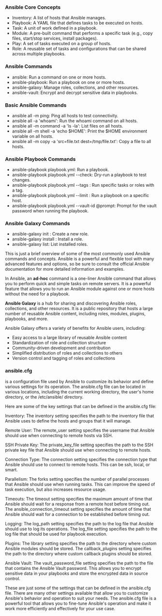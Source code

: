 ### Ansible Core Concepts
- Inventory: A list of hosts that Ansible manages.
- Playbook: A YAML file that defines tasks to be executed on hosts.
- Task: A unit of work defined in a playbook.
- Module: A pre-built command that performs a specific task (e.g., copy files, start/stop services, install packages).
- Play: A set of tasks executed on a group of hosts.
- Role: A reusable set of tasks and configurations that can be shared across multiple playbooks.

### Ansible Commands
- ansible: Run a command on one or more hosts.
- ansible-playbook: Run a playbook on one or more hosts.
- ansible-galaxy: Manage roles, collections, and other resources.
- ansible-vault: Encrypt and decrypt sensitive data in playbooks.

### Basic Ansible Commands
- ansible all -m ping: Ping all hosts to test connectivity.
- ansible all -a 'whoami': Run the whoami command on all hosts.
- ansible all -m command -a 'ls -la': List files on all hosts.
- ansible all -m shell -a 'echo $HOME': Print the $HOME environment variable on all hosts.
- ansible all -m copy -a 'src=file.txt dest=/tmp/file.txt': Copy a file to all hosts.

### Ansible Playbook Commands
- ansible-playbook playbook.yml: Run a playbook.
- ansible-playbook playbook.yml --check: Dry-run a playbook to test changes.
- ansible-playbook playbook.yml --tags <tagname>: Run specific tasks or roles with a tag.
- ansible-playbook playbook.yml --limit <hostname>: Run a playbook on a specific host.
- ansible-playbook playbook.yml --vault-id <name>@prompt: Prompt for the vault password when running the playbook.
  
### Ansible Galaxy Commands
- ansible-galaxy init <rolename>: Create a new role.
- ansible-galaxy install <rolename>: Install a role.
- ansible-galaxy list: List installed roles.
  
This is just a brief overview of some of the most commonly used Ansible commands and concepts. 
  Ansible is a powerful and flexible tool with many advanced features and options, 
  so be sure to consult the official Ansible documentation for more detailed information and examples.
  
  
  
In Ansible, an **ad-hoc** command is a one-liner Ansible command that allows you to perform quick 
  and simple tasks on remote servers. It is a powerful feature that allows you to run an Ansible 
  module against one or more hosts without the need for a playbook.
  
**Ansible Galaxy** is a hub for sharing and discovering Ansible roles, collections, and other resources. 
  It is a public repository that hosts a large number of reusable Ansible content, 
  including roles, modules, plugins, playbooks, and more.
  
Ansible Galaxy offers a variety of benefits for Ansible users, including:

- Easy access to a large library of reusable Ansible content
- Standardization of role and collection structure
- Community-driven development and contribution
- Simplified distribution of roles and collections to others
- Version control and tagging of roles and collections
  

  
  
  
### ansible.cfg 
  is a configuration file used by Ansible to customize its behavior and define various settings for its operation. The ansible.cfg file can be located in various locations, including the current working directory, the user's home directory, or the /etc/ansible/ directory.

Here are some of the key settings that can be defined in the ansible.cfg file:

Inventory: 
  The inventory setting specifies the path to the inventory file that Ansible uses to define the hosts and groups that it will manage.

Remote User: 
  The remote_user setting specifies the username that Ansible should use when connecting to remote hosts via SSH.

SSH Private Key: 
  The private_key_file setting specifies the path to the SSH private key file that Ansible should use when connecting to remote hosts.

Connection Type: 
  The connection setting specifies the connection type that Ansible should use to connect to remote hosts. This can be ssh, local, or smart.

Parallelism: 
  The forks setting specifies the number of parallel processes that Ansible should use when running tasks. This can improve the speed of task execution, but also increases resource usage.

Timeouts: 
  The timeout setting specifies the maximum amount of time that Ansible should wait for a response from a remote host before timing out. The ansible_connection_timeout setting specifies the amount of time that Ansible should wait for a connection to be established before timing out.

Logging: 
  The log_path setting specifies the path to the log file that Ansible should use to log its operations. The log_file setting specifies the path to the log file that should be used for playbook execution.

Plugins: 
  The library setting specifies the path to the directory where custom Ansible modules should be stored. The callback_plugins setting specifies the path to the directory where custom callback plugins should be stored.

Ansible Vault: 
  The vault_password_file setting specifies the path to the file that contains the Ansible Vault password. This allows you to encrypt sensitive data in your playbooks and store the encrypted data in source control.

These are just some of the settings that can be defined in the ansible.cfg file. 
  There are many other settings available that allow you to customize Ansible's behavior and operation to suit your needs. 
  The ansible.cfg file is a powerful tool that allows you to fine-tune Ansible's operation and make it work 
  more efficiently and effectively for your use case.



